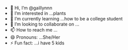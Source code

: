 - 👋 Hi, I’m @gaillynnn
- 👀 I’m interested in ...plants
- 🌱 I’m currently learning ...how to be a college student
- 💞️ I’m looking to collaborate on ...
- 📫 How to reach me ...
- 😄 Pronouns: ...She/Her
- ⚡ Fun fact: ...i have 5 kids

<!---
gaillynnn/gaillynnn is a ✨ special ✨ repository because its `README.md` (this file) appears on your GitHub profile.
You can click the Preview link to take a look at your changes.
--->
